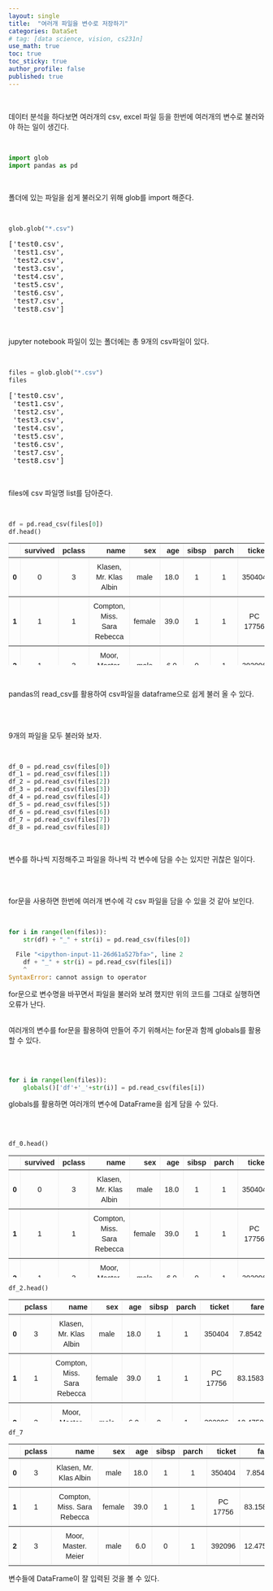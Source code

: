 ```yaml
---
layout: single
title:  "여러개 파일을 변수로 저장하기"
categories: DataSet
# tag: [data science, vision, cs231n]
use_math: true
toc: true
toc_sticky: true
author_profile: false
published: true
---
```


<head>
  <style>
    table.dataframe {
      white-space: normal;
      width: 100%;
      height: 240px;
      display: block;
      overflow: auto;
      font-family: Arial, sans-serif;
      font-size: 0.9rem;
      line-height: 20px;
      text-align: center;
      border: 0px !important;
    }

    table.dataframe th {
      text-align: center;
      font-weight: bold;
      padding: 8px;
    }

    table.dataframe td {
      text-align: center;
      padding: 8px;
    }

    table.dataframe tr:hover {
      background: #b8d1f3; 
    }

    .output_prompt {
      overflow: auto;
      font-size: 0.9rem;
      line-height: 1.45;
      border-radius: 0.3rem;
      -webkit-overflow-scrolling: touch;
      padding: 0.8rem;
      margin-top: 0;
      margin-bottom: 15px;
      font: 1rem Consolas, "Liberation Mono", Menlo, Courier, monospace;
      color: $code-text-color;
      border: solid 1px $border-color;
      border-radius: 0.3rem;
      word-break: normal;
      white-space: pre;
    }

  .dataframe tbody tr th:only-of-type {
      vertical-align: middle;
  }

  .dataframe tbody tr th {
      vertical-align: top;
  }

  .dataframe thead th {
      text-align: center !important;
      padding: 8px;
  }

  .page__content p {
      margin: 0 0 0px !important;
  }

  .page__content p > strong {
    font-size: 0.8rem !important;
  }

  </style>
</head>

<br/>

데이터 분석을 하다보면 여러개의 csv, excel 파일 등을 한번에 여러개의 변수로 불러와야 하는 일이 생긴다.  

<br/>









```python
import glob
import pandas as pd
```


<br/>

폴더에 있는 파일을 쉽게 불러오기 위해 glob를 import 해준다.

<br/>



```python
glob.glob("*.csv")
```



<pre>
['test0.csv',
 'test1.csv',
 'test2.csv',
 'test3.csv',
 'test4.csv',
 'test5.csv',
 'test6.csv',
 'test7.csv',
 'test8.csv']
</pre>

<br/>

jupyter notebook 파일이 있는 폴더에는 총 9개의 csv파일이 있다.

<br/>


```python
files = glob.glob("*.csv")
files
```



<pre>
['test0.csv',
 'test1.csv',
 'test2.csv',
 'test3.csv',
 'test4.csv',
 'test5.csv',
 'test6.csv',
 'test7.csv',
 'test8.csv']
</pre>

<br/>

files에 csv 파일명 list를 담아준다.

<br/>


```python
df = pd.read_csv(files[0])
df.head()
```

<div>
<style scoped>
    .dataframe tbody tr th:only-of-type {
        vertical-align: middle;
    }

    .dataframe tbody tr th {
        vertical-align: top;
    }

    .dataframe thead th {
        text-align: right;
    }
</style>
<table border="1" class="dataframe">
  <thead>
    <tr style="text-align: right;">
      <th></th>
      <th>survived</th>
      <th>pclass</th>
      <th>name</th>
      <th>sex</th>
      <th>age</th>
      <th>sibsp</th>
      <th>parch</th>
      <th>ticket</th>
      <th>fare</th>
      <th>cabin</th>
      <th>embarked</th>
    </tr>
  </thead>
  <tbody>
    <tr>
      <th>0</th>
      <td>0</td>
      <td>3</td>
      <td>Klasen, Mr. Klas Albin</td>
      <td>male</td>
      <td>18.0</td>
      <td>1</td>
      <td>1</td>
      <td>350404</td>
      <td>7.8542</td>
      <td>NaN</td>
      <td>S</td>
    </tr>
    <tr>
      <th>1</th>
      <td>1</td>
      <td>1</td>
      <td>Compton, Miss. Sara Rebecca</td>
      <td>female</td>
      <td>39.0</td>
      <td>1</td>
      <td>1</td>
      <td>PC 17756</td>
      <td>83.1583</td>
      <td>E49</td>
      <td>C</td>
    </tr>
    <tr>
      <th>2</th>
      <td>1</td>
      <td>3</td>
      <td>Moor, Master. Meier</td>
      <td>male</td>
      <td>6.0</td>
      <td>0</td>
      <td>1</td>
      <td>392096</td>
      <td>12.4750</td>
      <td>E121</td>
      <td>S</td>
    </tr>
    <tr>
      <th>3</th>
      <td>1</td>
      <td>1</td>
      <td>Homer, Mr. Harry ("Mr E Haven")</td>
      <td>male</td>
      <td>35.0</td>
      <td>0</td>
      <td>0</td>
      <td>111426</td>
      <td>26.5500</td>
      <td>NaN</td>
      <td>C</td>
    </tr>
    <tr>
      <th>4</th>
      <td>0</td>
      <td>3</td>
      <td>Toufik, Mr. Nakli</td>
      <td>male</td>
      <td>NaN</td>
      <td>0</td>
      <td>0</td>
      <td>2641</td>
      <td>7.2292</td>
      <td>NaN</td>
      <td>C</td>
    </tr>
  </tbody>
</table>
</div>


<br/>

pandas의 read_csv를 활용하여 csv파일을 dataframe으로 쉽게 불러 올 수 있다. 

<br/>

<br/>

9개의 파일을 모두 불러와 보자.

<br/>



```python
df_0 = pd.read_csv(files[0])
df_1 = pd.read_csv(files[1])
df_2 = pd.read_csv(files[2])
df_3 = pd.read_csv(files[3])
df_4 = pd.read_csv(files[4])
df_5 = pd.read_csv(files[5])
df_6 = pd.read_csv(files[6])
df_7 = pd.read_csv(files[7])
df_8 = pd.read_csv(files[8])
```

<br/>

변수를 하나씩 지정해주고 파일을 하나씩 각 변수에 담을 수는 있지만 귀찮은 일이다.

<br/>

<br/>

for문을 사용하면 한번에 여러개 변수에 각 csv 파일을 담을 수 있을 것 같아 보인다.

<br/>



```python
for i in range(len(files)):
    str(df) + "_" + str(i) = pd.read_csv(files[0])

  File "<ipython-input-11-26d61a527bfa>", line 2
    df + "_" + str(i) = pd.read_csv(files[i])
    ^
SyntaxError: cannot assign to operator
```

for문으로 변수명을 바꾸면서 파일을 불러와 보려 했지만 위의 코드를 그대로 실행하면 오류가 난다.
<br/><br/>


여러개의 변수를 for문을 활용하여 만들어 주기 위해서는 for문과 함께 globals를 활용할 수 있다. 

<br/><br/>

```python
for i in range(len(files)):
    globals()['df'+'_'+str(i)] = pd.read_csv(files[i])
```
globals를 활용하면 여러개의 변수에 DataFrame을  쉽게 담을 수 있다.

<br/><br/>


```python
df_0.head()
```

<div>
<style scoped>
    .dataframe tbody tr th:only-of-type {
        vertical-align: middle;
    }

    .dataframe tbody tr th {
        vertical-align: top;
    }

    .dataframe thead th {
        text-align: right;
    }
</style>
<table border="1" class="dataframe">
  <thead>
    <tr style="text-align: right;">
      <th></th>
      <th>survived</th>
      <th>pclass</th>
      <th>name</th>
      <th>sex</th>
      <th>age</th>
      <th>sibsp</th>
      <th>parch</th>
      <th>ticket</th>
      <th>fare</th>
      <th>cabin</th>
      <th>embarked</th>
    </tr>
  </thead>
  <tbody>
    <tr>
      <th>0</th>
      <td>0</td>
      <td>3</td>
      <td>Klasen, Mr. Klas Albin</td>
      <td>male</td>
      <td>18.0</td>
      <td>1</td>
      <td>1</td>
      <td>350404</td>
      <td>7.8542</td>
      <td>NaN</td>
      <td>S</td>
    </tr>
    <tr>
      <th>1</th>
      <td>1</td>
      <td>1</td>
      <td>Compton, Miss. Sara Rebecca</td>
      <td>female</td>
      <td>39.0</td>
      <td>1</td>
      <td>1</td>
      <td>PC 17756</td>
      <td>83.1583</td>
      <td>E49</td>
      <td>C</td>
    </tr>
    <tr>
      <th>2</th>
      <td>1</td>
      <td>3</td>
      <td>Moor, Master. Meier</td>
      <td>male</td>
      <td>6.0</td>
      <td>0</td>
      <td>1</td>
      <td>392096</td>
      <td>12.4750</td>
      <td>E121</td>
      <td>S</td>
    </tr>
    <tr>
      <th>3</th>
      <td>1</td>
      <td>1</td>
      <td>Homer, Mr. Harry ("Mr E Haven")</td>
      <td>male</td>
      <td>35.0</td>
      <td>0</td>
      <td>0</td>
      <td>111426</td>
      <td>26.5500</td>
      <td>NaN</td>
      <td>C</td>
    </tr>
    <tr>
      <th>4</th>
      <td>0</td>
      <td>3</td>
      <td>Toufik, Mr. Nakli</td>
      <td>male</td>
      <td>NaN</td>
      <td>0</td>
      <td>0</td>
      <td>2641</td>
      <td>7.2292</td>
      <td>NaN</td>
      <td>C</td>
    </tr>
  </tbody>
</table>
</div>



```python
df_2.head()
```

<div>
<style scoped>
    .dataframe tbody tr th:only-of-type {
        vertical-align: middle;
    }

    .dataframe tbody tr th {
        vertical-align: top;
    }

    .dataframe thead th {
        text-align: right;
    }
</style>
<table border="1" class="dataframe">
  <thead>
    <tr style="text-align: right;">
      <th></th>
      <th>pclass</th>
      <th>name</th>
      <th>sex</th>
      <th>age</th>
      <th>sibsp</th>
      <th>parch</th>
      <th>ticket</th>
      <th>fare</th>
      <th>cabin</th>
      <th>embarked</th>
    </tr>
  </thead>
  <tbody>
    <tr>
      <th>0</th>
      <td>3</td>
      <td>Klasen, Mr. Klas Albin</td>
      <td>male</td>
      <td>18.0</td>
      <td>1</td>
      <td>1</td>
      <td>350404</td>
      <td>7.8542</td>
      <td>NaN</td>
      <td>S</td>
    </tr>
    <tr>
      <th>1</th>
      <td>1</td>
      <td>Compton, Miss. Sara Rebecca</td>
      <td>female</td>
      <td>39.0</td>
      <td>1</td>
      <td>1</td>
      <td>PC 17756</td>
      <td>83.1583</td>
      <td>E49</td>
      <td>C</td>
    </tr>
    <tr>
      <th>2</th>
      <td>3</td>
      <td>Moor, Master. Meier</td>
      <td>male</td>
      <td>6.0</td>
      <td>0</td>
      <td>1</td>
      <td>392096</td>
      <td>12.4750</td>
      <td>E121</td>
      <td>S</td>
    </tr>
    <tr>
      <th>3</th>
      <td>1</td>
      <td>Homer, Mr. Harry ("Mr E Haven")</td>
      <td>male</td>
      <td>35.0</td>
      <td>0</td>
      <td>0</td>
      <td>111426</td>
      <td>26.5500</td>
      <td>NaN</td>
      <td>C</td>
    </tr>
    <tr>
      <th>4</th>
      <td>3</td>
      <td>Toufik, Mr. Nakli</td>
      <td>male</td>
      <td>NaN</td>
      <td>0</td>
      <td>0</td>
      <td>2641</td>
      <td>7.2292</td>
      <td>NaN</td>
      <td>C</td>
    </tr>
  </tbody>
</table>
</div>



```python
df_7
```

<div>
<style scoped>
    .dataframe tbody tr th:only-of-type {
        vertical-align: middle;
    }

    .dataframe tbody tr th {
        vertical-align: top;
    }

    .dataframe thead th {
        text-align: right;
    }
</style>
<table border="1" class="dataframe">
  <thead>
    <tr style="text-align: right;">
      <th></th>
      <th>pclass</th>
      <th>name</th>
      <th>sex</th>
      <th>age</th>
      <th>sibsp</th>
      <th>parch</th>
      <th>ticket</th>
      <th>fare</th>
      <th>cabin</th>
      <th>embarked</th>
    </tr>
  </thead>
  <tbody>
    <tr>
      <th>0</th>
      <td>3</td>
      <td>Klasen, Mr. Klas Albin</td>
      <td>male</td>
      <td>18.0</td>
      <td>1</td>
      <td>1</td>
      <td>350404</td>
      <td>7.8542</td>
      <td>NaN</td>
      <td>S</td>
    </tr>
    <tr>
      <th>1</th>
      <td>1</td>
      <td>Compton, Miss. Sara Rebecca</td>
      <td>female</td>
      <td>39.0</td>
      <td>1</td>
      <td>1</td>
      <td>PC 17756</td>
      <td>83.1583</td>
      <td>E49</td>
      <td>C</td>
    </tr>
    <tr>
      <th>2</th>
      <td>3</td>
      <td>Moor, Master. Meier</td>
      <td>male</td>
      <td>6.0</td>
      <td>0</td>
      <td>1</td>
      <td>392096</td>
      <td>12.4750</td>
      <td>E121</td>
      <td>S</td>
    </tr>
    <tr>
      <th>3</th>
      <td>1</td>
      <td>Homer, Mr. Harry ("Mr E Haven")</td>
      <td>male</td>
      <td>35.0</td>
      <td>0</td>
      <td>0</td>
      <td>111426</td>
      <td>26.5500</td>
      <td>NaN</td>
      <td>C</td>
    </tr>
    <tr>
      <th>4</th>
      <td>3</td>
      <td>Toufik, Mr. Nakli</td>
      <td>male</td>
      <td>NaN</td>
      <td>0</td>
      <td>0</td>
      <td>2641</td>
      <td>7.2292</td>
      <td>NaN</td>
      <td>C</td>
    </tr>
    <tr>
      <th>5</th>
      <td>2</td>
      <td>Herman, Mrs. Samuel (Jane Laver)</td>
      <td>female</td>
      <td>48.0</td>
      <td>1</td>
      <td>2</td>
      <td>220845</td>
      <td>65.0000</td>
      <td>NaN</td>
      <td>S</td>
    </tr>
    <tr>
      <th>6</th>
      <td>3</td>
      <td>Gheorgheff, Mr. Stanio</td>
      <td>male</td>
      <td>NaN</td>
      <td>0</td>
      <td>0</td>
      <td>349254</td>
      <td>7.8958</td>
      <td>NaN</td>
      <td>C</td>
    </tr>
    <tr>
      <th>7</th>
      <td>3</td>
      <td>Vander Cruyssen, Mr. Victor</td>
      <td>male</td>
      <td>47.0</td>
      <td>0</td>
      <td>0</td>
      <td>345765</td>
      <td>9.0000</td>
      <td>NaN</td>
      <td>S</td>
    </tr>
    <tr>
      <th>8</th>
      <td>1</td>
      <td>Isham, Miss. Ann Elizabeth</td>
      <td>female</td>
      <td>50.0</td>
      <td>0</td>
      <td>0</td>
      <td>PC 17595</td>
      <td>28.7125</td>
      <td>C49</td>
      <td>C</td>
    </tr>
    <tr>
      <th>9</th>
      <td>3</td>
      <td>Lefebre, Miss. Ida</td>
      <td>female</td>
      <td>NaN</td>
      <td>3</td>
      <td>1</td>
      <td>4133</td>
      <td>25.4667</td>
      <td>NaN</td>
      <td>S</td>
    </tr>
  </tbody>
</table>
</div>


변수들에 DataFrame이 잘 입력된 것을 볼 수 있다.

